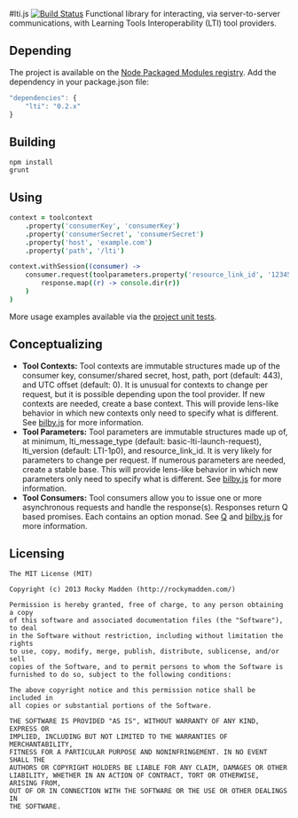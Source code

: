 #lti.js [![Build Status](https://travis-ci.org/rockymadden/lti.js.png?branch=master)](http://travis-ci.org/rockymadden/lti.js)
Functional library for interacting, via server-to-server communications, with Learning Tools Interoperability (LTI) tool providers.

## Depending
The project is available on the [Node Packaged Modules registry](https://npmjs.org/package/lti). Add the dependency in your package.json file:

```javascript
"dependencies": {
	"lti": "0.2.x"
}
```

## Building
```shell
npm install
grunt
```

## Using
```coffeescript
context = toolcontext
	.property('consumerKey', 'consumerKey')
	.property('consumerSecret', 'consumerSecret')
	.property('host', 'example.com')
	.property('path', '/lti')

context.withSession((consumer) ->
	consumer.request(toolparameters.property('resource_link_id', '1234567890')).then((response) ->
		response.map((r) -> console.dir(r))
	)
)
```
More usage examples available via the [project unit tests](https://github.com/rockymadden/lti.js/tree/master/source/test/coffeescript/lib).

## Conceptualizing
* __Tool Contexts:__ Tool contexts are immutable structures made up of the consumer key, consumer/shared secret, host, path, port (default: 443), and UTC offset (default: 0). It is unusual for contexts to change per request, but it is possible depending upon the tool provider. If new contexts are needed, create a base context. This will provide lens-like behavior in which new contexts only need to specify what is different. See [bilby.js](http://bilby.brianmckenna.org/#environment) for more information.
* __Tool Parameters:__ Tool parameters are immutable structures made up of, at minimum, lti\_message\_type (default: basic-lti-launch-request), lti\_version (default: LTI-1p0), and resource\_link\_id. It is very likely for parameters to change per request. If numerous parameters are needed, create a stable base. This will provide lens-like behavior in which new parameters only need to specify what is different. See [bilby.js](http://bilby.brianmckenna.org/#environment) for more information.
* __Tool Consumers:__ Tool consumers allow you to issue one or more asynchronous requests and handle the response(s). Responses return Q based promises. Each contains an option monad. See [Q](https://github.com/kriskowal/q) and [bilby.js](http://bilby.brianmckenna.org/#option) for more information.

## Licensing
```
The MIT License (MIT)

Copyright (c) 2013 Rocky Madden (http://rockymadden.com/)

Permission is hereby granted, free of charge, to any person obtaining a copy
of this software and associated documentation files (the "Software"), to deal
in the Software without restriction, including without limitation the rights
to use, copy, modify, merge, publish, distribute, sublicense, and/or sell
copies of the Software, and to permit persons to whom the Software is
furnished to do so, subject to the following conditions:

The above copyright notice and this permission notice shall be included in
all copies or substantial portions of the Software.

THE SOFTWARE IS PROVIDED "AS IS", WITHOUT WARRANTY OF ANY KIND, EXPRESS OR
IMPLIED, INCLUDING BUT NOT LIMITED TO THE WARRANTIES OF MERCHANTABILITY,
FITNESS FOR A PARTICULAR PURPOSE AND NONINFRINGEMENT. IN NO EVENT SHALL THE
AUTHORS OR COPYRIGHT HOLDERS BE LIABLE FOR ANY CLAIM, DAMAGES OR OTHER
LIABILITY, WHETHER IN AN ACTION OF CONTRACT, TORT OR OTHERWISE, ARISING FROM,
OUT OF OR IN CONNECTION WITH THE SOFTWARE OR THE USE OR OTHER DEALINGS IN
THE SOFTWARE.
```